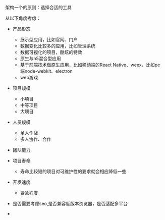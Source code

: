 架构一个的原则：选择合适的工具

从以下角度考虑：

* 产品形态

    * 展示型应用，比如官网、门户
    * 数据变化比较多的应用，比如管理系统
    * 数据可视化的项目，酷炫的特效
    * 原生与h5混合型应用
    * 基于前端技术做原生应用，比如移动端的React Native、weex，比如pc端node-webkit、electron
    * web游戏
    
* 项目规模

    * 小项目
    * 中等项目
    * 大项目
       
* 人员规模
   
    * 单人作战
    * 多人协作、合作
    
* 团队能力

    
* 项目寿命

    * 寿命比较短的项目对可维护性的要求就会相应降低一些
    
* 开发速度

    * 紧急程度
    
* 是否需要考虑seo,是否兼容低版本浏览器，是否适配多平台
    
    
* 